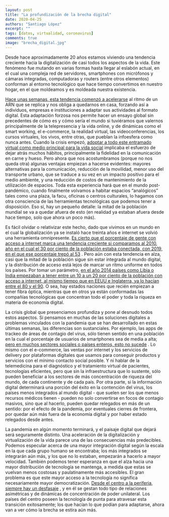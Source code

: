```yaml
---
layout: post
title: "La profundización de la brecha digital"
date: 2020-04-25
authors: "Santiago López"
excerpt: ""
tags: [datos, virtualidad, coronavirus]
comments: true
image: "brecha_digital.jpg"
---
```

Desde hace aproximadamente 20 años estamos viviendo una tendencia creciente hacia la digitalización de casi todos los aspectos de la vida. Este fenómeno fue mutando en varias formas hasta llegar al eslabón actual, en el cual una compleja red de servidores, smartphones con micrófonos y cámaras integradas, computadoras y routers (entre otros elementos) conforman al entorno tecnológico que hace tiempo convertimos en nuestro hogar, en el que moldeamos y es moldeada nuestra existencia.

[Hace unas semanas, esta tendencia comenzó a acelerarse](https://www.nytimes.com/2020/03/23/technology/coronavirus-facebook-amazon-youtube.html) al ritmo de un ARN que se replica y nos obliga a quedarnos en casa, forzando así a individuos, empresas e instituciones a adaptar sus actividades al formato digital. Esta adaptación forzosa nos permite hacer un ensayo global sin precedentes de cómo es y cómo sería el mundo si tuviéramos que valernos principalmente de la telepresencia y la vida online, y de dinámicas como el smart working, el e-commerce, la realidad virtual, las videoconferencias, los cursos virtuales, los vivos, entre otras, que pueblan la infoesfera como nunca antes. Cuando la crisis empezó, [adoptar a todo este entramado virtual como medio principal para la vida social](https://filosofiadelfuturo.com/mito_realidad_virtual/) implicaba el esfuerzo de dejar atrás muchos hábitos, principalmente la fidelidad en la comunicación en carne y hueso. Pero ahora que nos acostumbramos (porque
no nos queda otra) algunas ventajas empiezan a hacerse evidentes: mayores alternativas para la comunicación, reducción de la movilidad, menor uso del transporte urbano, que se traduce a su vez en un impacto positivo para el medio ambiente, y una reducción de costos de mantenimiento de la utilización de espacios. Toda esta experiencia hará que en el mundo post-pandémico, cuando finalmente volvamos a habitar espacios “analógicos” tales como una plaza, la facu, oficinas o centros culturales, lo hagamos con otra consciencia de las herramientas tecnológicas que podemos tener a disposición. Eso sí, hay un pequeño detalle: la mitad de la población mundial se va a quedar afuera de esto (en realidad ya estaban afuera desde hace tiempo, solo que ahora un poco más).

Es fácil olvidar o relativizar este hecho, dado que vivimos en un mundo en el cual la globalización ya se instaló hace treinta años e internet se volvió una herramienta omnipresente. [Es cierto que el porcentaje de gente con acceso a internet marca una tendencia creciente si comparamos al 2010, año en el cual el 30 por ciento de la población estaba conectada, con 2019, en el que ese porcentaje trepó al 53](https://www.itu.int/en/ITU-D/Statistics/Pages/stat/default.aspx) . Pero aún con esta tendencia en alza, casi que la mitad de la población sigue sin estar integrada al mundo digital, y la distribución de acceso está lejos de marcar un ritmo uniforme en todos los países. Por tomar un parámetro, [en el año 2014 países como Libia o India empezaban a tener entre un 10 a un 20 por ciento de la población con acceso a internet, al mismo tiempo que en EEUU e Inglaterra, ya lo hacían entre el 80 y el 90](http://data.un.org/Data.aspx?d=ITU&f=ind1Code%3aI99H). O sea, hay estados naciones que recién empiezan a tener fibra óptica, mientras que en otros ya están conformadas las compañías tecnológicas que concentran todo el poder y toda la riqueza en materia de economía digital.

La crisis global que presenciamos profundiza y pone al desnudo todos estos aspectos. Si pensamos en muchas de las soluciones digitales a problemas vinculados con la pandemia que se han desarrollado en estas últimas semanas, las diferencias son sustanciales. Por ejemplo, las apps de trackeo de áreas de contagio del virus, sólo tienen sentido en una población en la cual el porcentaje de usuarios de smartphones sea de media a alta; [pero en muchos sectores sociales o países enteros, esto no sucede](https://unctad.org/en/pages/PublicationWebflyer.aspx?publicationid=2466) . Lo mismo con el e-commerce, las ventas por internet y los servicios de delivery por plataformas digitales que usamos para conseguir productos y servicios con el mínimo contacto social posible. Y ni hablar de la telemedicina para el diagnóstico y el tratamiento virtual de pacientes, tecnologías eficientes,  pero que sin  la infraestructura que lo sustente, sólo pueden beneficiar a los sectores de más concentración de riqueza
del mundo, de cada continente y de cada país. Por otra parte, si la información digital determinará una porción del éxito en la contención del virus, los países menos integrados al mundo digital - que suelen ser los que menos recursos médicos tienen - pueden no solo convertirse en focos de contagio masivos, sino que al hacerlo, pueden quedar relegados en más de un sentido: por el efecto de la pandemia, por eventuales cierres de frontera, por quedar aún más fuera de la economía digital y por haber estado relegados desde antes.

La pandemia en algún momento terminará, y el paisaje digital que dejará será seguramente distinto. Una aceleración de la digitalización y virtualización de la vida parece una de las consecuencias más predecibles. Podemos especular acerca de una mayor integración digital según la escala en la que cada grupo humano se encontraba; los más integrados se integrarán aún más, y los que no lo estaban,  empezarán a hacerlo a mayor velocidad. También podemos tener esperanza en que el alza hacia una mayor distribución de tecnología se mantenga, a medida que estas se vuelvan menos costosas y paulatinamente más accesibles. El gran problema es que este mayor acceso a la tecnología no significa necesariamente mayor democratización. [Desde el centro a la periferia, siempre hay un desfasaje](https://filosofiadelfuturo.com/desarrolo-cyt-periferia/) , y en él se gestan todo tipo de relaciones asimétricas y de dinámicas de concentración de poder unilateral. Los países del centro poseen la tecnología de
punta para atravesar esta transición exitosamente; los que hacían lo que podían para adaptarse, ahora van a ver cómo la brecha se estira aún más.